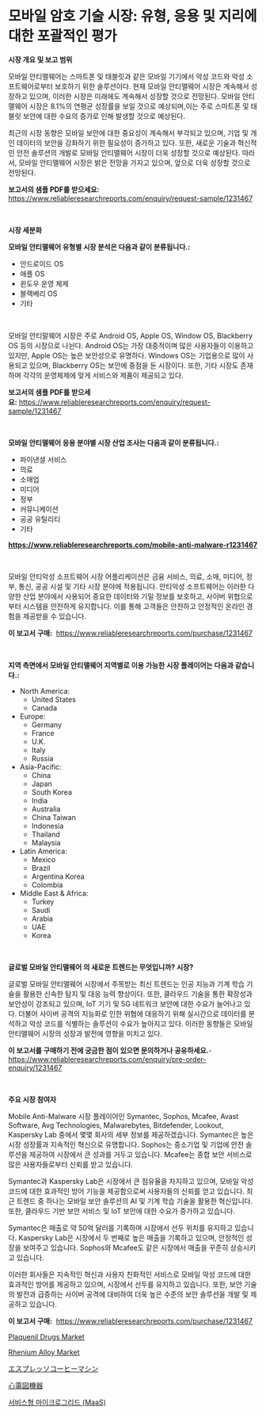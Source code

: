 <p><h1>모바일 암호 기술 시장: 유형, 응용 및 지리에 대한 포괄적인 평가</h1></p><p><strong>시장 개요 및 보고 범위</strong></p>
<p><p>모바일 안티맬웨어는 스마트폰 및 태블릿과 같은 모바일 기기에서 악성 코드와 악성 소프트웨어로부터 보호하기 위한 솔루션이다. 현재 모바일 안티맬웨어 시장은 계속해서 성장하고 있으며, 이러한 시장은 미래에도 계속해서 성장할 것으로 전망된다. 모바일 안티맬웨어 시장은 8.1%의 연평균 성장률을 보일 것으로 예상되며,이는 주로 스마트폰 및 태블릿 보안에 대한 수요의 증가로 인해 발생할 것으로 예상된다. </p><p>최근의 시장 동향은 모바일 보안에 대한 중요성이 계속해서 부각되고 있으며, 기업 및 개인 데이터의 보안을 강화하기 위한 필요성이 증가하고 있다. 또한, 새로운 기술과 혁신적인 안전 솔루션의 개발로 모바일 안티맬웨어 시장이 더욱 성장할 것으로 예상된다. 따라서, 모바일 안티맬웨어 시장은 밝은 전망을 가지고 있으며, 앞으로 더욱 성장할 것으로 전망된다.</p></p>
<p><strong>보고서의 샘플 PDF를 받으세요:</strong> <a href="https://www.reliableresearchreports.com/enquiry/request-sample/1231467">https://www.reliableresearchreports.com/enquiry/request-sample/1231467</a></p>
<p>&nbsp;</p>
<p><strong>시장 세분화</strong></p>
<p><strong>모바일 안티맬웨어 유형별 시장 분석은 다음과 같이 분류됩니다.:</strong></p>
<p><ul><li>안드로이드 OS</li><li>애플 OS</li><li>윈도우 운영 체제</li><li>블랙베리 OS</li><li>기타</li></ul></p>
<p>&nbsp;</p>
<p><p>모바일 안티말웨어 시장은 주로 Android OS, Apple OS, Window OS, Blackberry OS 등의 시장으로 나뉜다. Android OS는 가장 대중적이며 많은 사용자들이 이용하고 있지만, Apple OS는 높은 보안성으로 유명하다. Windows OS는 기업용으로 많이 사용되고 있으며, Blackberry OS는 보안에 중점을 둔 시장이다. 또한, 기타 시장도 존재하며 각각의 운영체제에 맞게 서비스와 제품이 제공되고 있다.</p></p>
<p><strong>보고서의 샘플 PDF를 받으세요:</strong>&nbsp;<a href="https://www.reliableresearchreports.com/enquiry/request-sample/1231467">https://www.reliableresearchreports.com/enquiry/request-sample/1231467</a></p>
<p>&nbsp;</p>
<p><strong> 모바일 안티맬웨어 응용 분야별 시장 산업 조사는 다음과 같이 분류됩니다.:</strong></p>
<p><ul><li>파이낸셜 서비스</li><li>의료</li><li>소매업</li><li>미디어</li><li>정부</li><li>커뮤니케이션</li><li>공공 유틸리티</li><li>기타</li></ul></p>
<p><strong><a href="https://www.reliableresearchreports.com/mobile-anti-malware-r1231467">https://www.reliableresearchreports.com/mobile-anti-malware-r1231467</a></strong></p>
<p>&nbsp;</p>
<p><p>모바일 안티악성 소프트웨어 시장 어플리케이션은 금융 서비스, 의료, 소매, 미디어, 정부, 통신, 공공 시설 및 기타 시장 분야에 적용됩니다. 안티악성 소프트웨어는 이러한 다양한 산업 분야에서 사용되어 중요한 데이터와 기밀 정보를 보호하고, 사이버 위협으로부터 시스템을 안전하게 유지합니다. 이를 통해 고객들은 안전하고 안정적인 온라인 경험을 제공받을 수 있습니다.</p></p>
<p><strong>이 보고서 구매:</strong>&nbsp; <a href="https://www.reliableresearchreports.com/purchase/1231467">https://www.reliableresearchreports.com/purchase/1231467</a></p>
<p>&nbsp;</p>
<p><strong>지역 측면에서 모바일 안티맬웨어 지역별로 이용 가능한 시장 플레이어는 다음과 같습니다.:</strong></p>
<p><ul>
    <li>
        North America:
        <ul>
            <li>United States</li>
            <li>Canada</li>
        </ul>
    </li>
    <li>
        Europe:
        <ul>
            <li>Germany</li>
            <li>France</li>
            <li>U.K.</li>
            <li>Italy</li>
            <li>Russia</li>
        </ul>
    </li>
    <li>
        Asia-Pacific:
        <ul>
            <li>China</li>
            <li>Japan</li>
            <li>South Korea</li>
            <li>India</li>
            <li>Australia</li>
            <li>China Taiwan</li>
            <li>Indonesia</li>
            <li>Thailand</li>
            <li>Malaysia</li>
        </ul>
    </li>
    <li>
        Latin America:
        <ul>
            <li>Mexico</li>
            <li>Brazil</li>
            <li>Argentina Korea</li>
            <li>Colombia</li>
        </ul>
    </li>
    <li>
        Middle East & Africa:
        <ul>
            <li>Turkey</li>
            <li>Saudi</li>
            <li>Arabia</li>
            <li>UAE</li>
            <li>Korea</li>
        </ul>
    </li>
    </ul></p>
<p>&nbsp;</p>
<p><strong>글로벌 모바일 안티맬웨어 의 새로운 트렌드는 무엇입니까? 시장?</strong></p>
<p><p>글로벌 모바일 안티맬웨어 시장에서 주목받는 최신 트렌드는 인공 지능과 기계 학습 기술을 활용한 신속한 탐지 및 대응 능력 향상이다. 또한, 클라우드 기술을 통한 확장성과 보안성이 강조되고 있으며, IoT 기기 및 5G 네트워크 보안에 대한 수요가 늘어나고 있다. 더불어 사이버 공격의 지능화로 인한 위협에 대응하기 위해 실시간으로 데이터를 분석하고 악성 코드를 식별하는 솔루션이 수요가 높아지고 있다. 이러한 동향들은 모바일 안티맬웨어 시장의 성장과 발전에 영향을 미치고 있다.</p></p>
<p><strong>이 보고서를 구매하기 전에 궁금한 점이 있으면 문의하거나 공유하세요.</strong>- <a href="https://www.reliableresearchreports.com/enquiry/pre-order-enquiry/1231467">https://www.reliableresearchreports.com/enquiry/pre-order-enquiry/1231467</a></p>
<p>&nbsp;</p>
<p><strong>주요 시장 참여자</strong></p>
<p><p>Mobile Anti-Malware 시장 플레이어인 Symantec, Sophos, Mcafee, Avast Software, Avg Technologies, Malwarebytes, Bitdefender, Lookout, Kaspersky Lab 중에서 몇몇 회사의 세부 정보를 제공하겠습니다. Symantec은 높은 시장 성장률과 지속적인 혁신으로 유명합니다. Sophos는 중소기업 및 기업에 안전 솔루션을 제공하여 시장에서 큰 성과를 거두고 있습니다. Mcafee는 종합 보안 서비스로 많은 사용자들로부터 신뢰를 받고 있습니다.</p><p>Symantec과 Kaspersky Lab은 시장에서 큰 점유율을 차지하고 있으며, 모바일 악성 코드에 대한 효과적인 방어 기능을 제공함으로써 사용자들의 신뢰를 얻고 있습니다. 최근 트렌드 중 하나는 모바일 보안 솔루션의 AI 및 기계 학습 기술을 활용한 혁신입니다. 또한, 클라우드 기반 보안 서비스 및 IoT 보안에 대한 수요가 증가하고 있습니다.</p><p>Symantec은 매출로 약 50억 달러를 기록하며 시장에서 선두 위치를 유지하고 있습니다. Kaspersky Lab은 시장에서 두 번째로 높은 매출을 기록하고 있으며, 안정적인 성장을 보여주고 있습니다. Sophos와 Mcafee도 같은 시장에서 매출을 꾸준히 상승시키고 있습니다.</p><p>이러한 회사들은 지속적인 혁신과 사용자 친화적인 서비스로 모바일 악성 코드에 대한 효과적인 방어를 제공하고 있으며, 시장에서 선두를 유지하고 있습니다. 또한, 보안 기술의 발전과 급증하는 사이버 공격에 대비하여 더욱 높은 수준의 보안 솔루션을 개발 및 제공하고 있습니다.</p></p>
<p><strong>이 보고서 구매:</strong>&nbsp;&nbsp;<a href="https://www.reliableresearchreports.com/purchase/1231467">https://www.reliableresearchreports.com/purchase/1231467</a></p>
<p><p><a href="https://github.com/angelajermaine/Market-Research-Report-List-2/blob/main/plaquenil-drugs-market.md">Plaquenil Drugs Market</a></p><p><a href="https://issuu.com/reportprime-2/docs/rhenium-alloy-market-size-2030.pptx">Rhenium Alloy Market</a></p><p><a href="https://github.com/ReganWisoky2023/Market-Research-Report-List-1/blob/main/107480424249.md">エスプレッソコーヒーマシン</a></p><p><a href="https://github.com/cbigkbh02719/Market-Research-Report-List-1/blob/main/521117624248.md">心電図機器</a></p><p><a href="https://github.com/vsr06p4p49/Market-Research-Report-List-1/blob/main/378690522186.md">서비스형 마이크로그리드 (MaaS)</a></p></p>